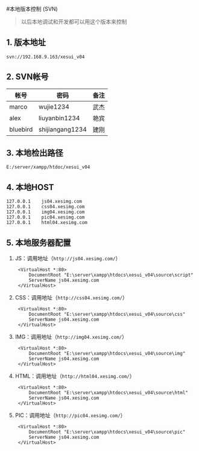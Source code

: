 #本地版本控制 (SVN)

> 以后本地调试和开发都可以用这个版本来控制


## 1. 版本地址

    svn://192.168.9.163/xesui_v04
    

## 2. SVN帐号

帐号      |        密码      | 备注
---------|------------------|--------
marco    | wujie1234        | 武杰
alex     | liuyanbin1234    | 艳宾
bluebird | shijiangang1234  | 建刚


## 3. 本地检出路径

    E:/server/xampp/htdoc/xesui_v04
    

## 4. 本地HOST

    127.0.0.1    js04.xesimg.com
    127.0.0.1    css04.xesimg.com
    127.0.0.1    img04.xesimg.com
    127.0.0.1    pic04.xesimg.com
    127.0.0.1    html04.xesimg.com


## 5. 本地服务器配置

1. JS：调用地址（`http://js04.xesimg.com/`）

        <VirtualHost *:80>
            DocumentRoot "E:\server\xampp\htdocs\xesui_v04\source\script"
            ServerName js04.xesimg.com
        </VirtualHost>
    
2. CSS：调用地址（`http://css04.xesimg.com/`）

        <VirtualHost *:80>
            DocumentRoot "E:\server\xampp\htdocs\xesui_v04\source\css"
            ServerName js04.xesimg.com
        </VirtualHost>

3. IMG：调用地址（`http://img04.xesimg.com/`）

        <VirtualHost *:80>
            DocumentRoot "E:\server\xampp\htdocs\xesui_v04\source\img"
            ServerName js04.xesimg.com
        </VirtualHost>
        
4. HTML：调用地址（`http://html04.xesimg.com/`） 
       
        <VirtualHost *:80>
            DocumentRoot "E:\server\xampp\htdocs\xesui_v04\source\html"
            ServerName js04.xesimg.com
        </VirtualHost>

5. PIC：调用地址（`http://pic04.xesimg.com/`）

        <VirtualHost *:80>
            DocumentRoot "E:\server\xampp\htdocs\xesui_v04\source\pic"
            ServerName js04.xesimg.com
        </VirtualHost>
        
        
